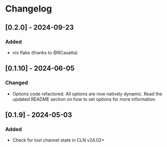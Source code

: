 # Changelog

## [0.2.0] - 2024-09-23

### Added
- nix flake (thanks to @RCasatta)

## [0.1.10] - 2024-06-05

### Changed

- Options code refactored. All options are now natively dynamic. Read the updated README section on how to set options for more information

## [0.1.9] - 2024-05-03

### Added

- Check for lost channel state in CLN v24.02+